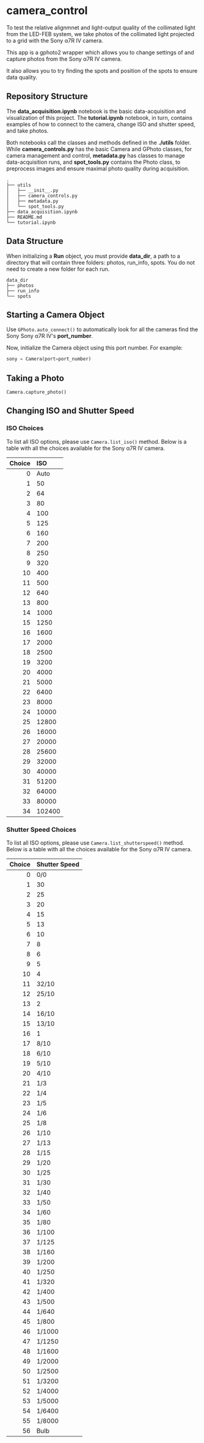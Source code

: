 # camera_control

To test the relative alignmnet and light-output quality of the collimated light from the LED-FEB system, we take photos of the collimated light projected to a grid with the Sony α7R IV camera. 

This app is a gphoto2 wrapper which allows you to change settings of and capture photos from the Sony α7R IV camera. 

It also allows you to try finding the spots and position of the spots to ensure data quality.

## Repository Structure

The __data\_acquisition.ipynb__ notebook is the basic data-acquisition and visualization of this project. The __tutorial.ipynb__ notebook, in turn, contains examples of how to connect to the camera, change ISO and shutter speed, and take photos.

Both notebooks call the classes and methods defined in the __./utils__ folder. While __camera\_controls.py__ has the basic Camera and GPhoto classes, for camera management and control, __metadata.py__ has classes to manage data-acquisition runs, and __spot\_tools.py__ contains the Photo class, to preprocess images and ensure maximal photo quality during acquisition. 

```text
.
├── utils
│   ├── __init__.py 
│   ├── camera_controls.py
│   ├── metadata.py
│   └── spot_tools.py
├── data_acquisition.ipynb
├── README.md
└── tutorial.ipynb
```


## Data Structure

When initializing a __Run__ object, you must provide __data\_dir__, a path to a directory that will contain three folders: photos, run_info, spots. You do not need to create a new folder for each run. 

```text
data_dir
├── photos
├── run_info
└── spots
```

## Starting a Camera Object

Use `GPhoto.auto_connect()` to automatically look for all the cameras find the Sony Sony α7R IV's __port\_number__.  

Now, initialize the Camera object using this port number. For example:

```python
sony = Camera(port=port_number)
```

## Taking a Photo



`Camera.capture_photo()`

## Changing ISO and Shutter Speed

### ISO Choices

To list all ISO options, please use `Camera.list_iso()` method. Below is a table with all the choices available for the Sony α7R IV camera.

|   Choice | ISO    |
|---------:|:-------|
|        0 | Auto   |
|        1 | 50     |
|        2 | 64     |
|        3 | 80     |
|        4 | 100    |
|        5 | 125    |
|        6 | 160    |
|        7 | 200    |
|        8 | 250    |
|        9 | 320    |
|       10 | 400    |
|       11 | 500    |
|       12 | 640    |
|       13 | 800    |
|       14 | 1000   |
|       15 | 1250   |
|       16 | 1600   |
|       17 | 2000   |
|       18 | 2500   |
|       19 | 3200   |
|       20 | 4000   |
|       21 | 5000   |
|       22 | 6400   |
|       23 | 8000   |
|       24 | 10000  |
|       25 | 12800  |
|       26 | 16000  |
|       27 | 20000  |
|       28 | 25600  |
|       29 | 32000  |
|       30 | 40000  |
|       31 | 51200  |
|       32 | 64000  |
|       33 | 80000  |
|       34 | 102400 |


### Shutter Speed Choices

To list all ISO options, please use `Camera.list_shutterspeed()` method. Below is a table with all the choices available for the Sony α7R IV camera.

|   Choice | Shutter Speed   |
|---------:|:----------------|
|        0 | 0/0             |
|        1 | 30              |
|        2 | 25              |
|        3 | 20              |
|        4 | 15              |
|        5 | 13              |
|        6 | 10              |
|        7 | 8               |
|        8 | 6               |
|        9 | 5               |
|       10 | 4               |
|       11 | 32/10           |
|       12 | 25/10           |
|       13 | 2               |
|       14 | 16/10           |
|       15 | 13/10           |
|       16 | 1               |
|       17 | 8/10            |
|       18 | 6/10            |
|       19 | 5/10            |
|       20 | 4/10            |
|       21 | 1/3             |
|       22 | 1/4             |
|       23 | 1/5             |
|       24 | 1/6             |
|       25 | 1/8             |
|       26 | 1/10            |
|       27 | 1/13            |
|       28 | 1/15            |
|       29 | 1/20            |
|       30 | 1/25            |
|       31 | 1/30            |
|       32 | 1/40            |
|       33 | 1/50            |
|       34 | 1/60            |
|       35 | 1/80            |
|       36 | 1/100           |
|       37 | 1/125           |
|       38 | 1/160           |
|       39 | 1/200           |
|       40 | 1/250           |
|       41 | 1/320           |
|       42 | 1/400           |
|       43 | 1/500           |
|       44 | 1/640           |
|       45 | 1/800           |
|       46 | 1/1000          |
|       47 | 1/1250          |
|       48 | 1/1600          |
|       49 | 1/2000          |
|       50 | 1/2500          |
|       51 | 1/3200          |
|       52 | 1/4000          |
|       53 | 1/5000          |
|       54 | 1/6400          |
|       55 | 1/8000          |
|       56 | Bulb            |